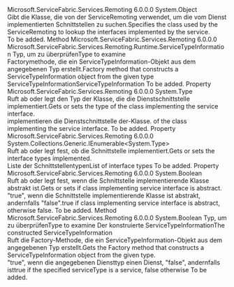 <Type Name="ServiceTypeInformation" FullName="Microsoft.ServiceFabric.Services.Remoting.Runtime.ServiceTypeInformation">
  <TypeSignature Language="C#" Value="public sealed class ServiceTypeInformation" />
  <TypeSignature Language="ILAsm" Value=".class public auto ansi sealed beforefieldinit ServiceTypeInformation extends System.Object" />
  <TypeSignature Language="DocId" Value="T:Microsoft.ServiceFabric.Services.Remoting.Runtime.ServiceTypeInformation" />
  <TypeSignature Language="VB.NET" Value="Public NotInheritable Class ServiceTypeInformation" />
  <TypeSignature Language="F#" Value="type ServiceTypeInformation = class" />
  <AssemblyInfo>
    <AssemblyName>Microsoft.ServiceFabric.Services.Remoting</AssemblyName>
    <AssemblyVersion>6.0.0.0</AssemblyVersion>
  </AssemblyInfo>
  <Base>
    <BaseTypeName>System.Object</BaseTypeName>
  </Base>
  <Interfaces />
  <Docs>
    <summary>
            <span data-ttu-id="752bd-101">Gibt die Klasse, die von der ServiceRemoting verwendet, um die vom Dienst implementierten Schnittstellen zu suchen.</span><span class="sxs-lookup"><span data-stu-id="752bd-101">Specifies the class used by the ServiceRemoting to lookup the interfaces implemented by the service.</span></span>
            </summary>
    <remarks>To be added.</remarks>
  </Docs>
  <Members>
    <Member MemberName="Get">
      <MemberSignature Language="C#" Value="public static Microsoft.ServiceFabric.Services.Remoting.Runtime.ServiceTypeInformation Get (Type serviceType);" />
      <MemberSignature Language="ILAsm" Value=".method public static hidebysig class Microsoft.ServiceFabric.Services.Remoting.Runtime.ServiceTypeInformation Get(class System.Type serviceType) cil managed" />
      <MemberSignature Language="DocId" Value="M:Microsoft.ServiceFabric.Services.Remoting.Runtime.ServiceTypeInformation.Get(System.Type)" />
      <MemberSignature Language="VB.NET" Value="Public Shared Function Get (serviceType As Type) As ServiceTypeInformation" />
      <MemberSignature Language="F#" Value="static member Get : Type -&gt; Microsoft.ServiceFabric.Services.Remoting.Runtime.ServiceTypeInformation" Usage="Microsoft.ServiceFabric.Services.Remoting.Runtime.ServiceTypeInformation.Get serviceType" />
      <MemberType>Method</MemberType>
      <AssemblyInfo>
        <AssemblyName>Microsoft.ServiceFabric.Services.Remoting</AssemblyName>
        <AssemblyVersion>6.0.0.0</AssemblyVersion>
      </AssemblyInfo>
      <ReturnValue>
        <ReturnType>Microsoft.ServiceFabric.Services.Remoting.Runtime.ServiceTypeInformation</ReturnType>
      </ReturnValue>
      <Parameters>
        <Parameter Name="serviceType" Type="System.Type" />
      </Parameters>
      <Docs>
        <param name="serviceType"><span data-ttu-id="752bd-102">Typ, um zu überprüfen</span><span class="sxs-lookup"><span data-stu-id="752bd-102">Type to examine</span></span></param>
        <summary>
            <span data-ttu-id="752bd-103">Factorymethode, die ein ServiceTypeInformation-Objekt aus dem angegebenen Typ erstellt.</span><span class="sxs-lookup"><span data-stu-id="752bd-103">Factory method that constructs a ServiceTypeInformation object from the given type</span></span>
            </summary>
        <returns><span data-ttu-id="752bd-104">ServiceTypeInformation</span><span class="sxs-lookup"><span data-stu-id="752bd-104">ServiceTypeInformation</span></span></returns>
        <remarks>To be added.</remarks>
      </Docs>
    </Member>
    <Member MemberName="ImplementationType">
      <MemberSignature Language="C#" Value="public Type ImplementationType { get; }" />
      <MemberSignature Language="ILAsm" Value=".property instance class System.Type ImplementationType" />
      <MemberSignature Language="DocId" Value="P:Microsoft.ServiceFabric.Services.Remoting.Runtime.ServiceTypeInformation.ImplementationType" />
      <MemberSignature Language="VB.NET" Value="Public ReadOnly Property ImplementationType As Type" />
      <MemberSignature Language="F#" Value="member this.ImplementationType : Type" Usage="Microsoft.ServiceFabric.Services.Remoting.Runtime.ServiceTypeInformation.ImplementationType" />
      <MemberType>Property</MemberType>
      <AssemblyInfo>
        <AssemblyName>Microsoft.ServiceFabric.Services.Remoting</AssemblyName>
        <AssemblyVersion>6.0.0.0</AssemblyVersion>
      </AssemblyInfo>
      <ReturnValue>
        <ReturnType>System.Type</ReturnType>
      </ReturnValue>
      <Docs>
        <summary>
            <span data-ttu-id="752bd-105">Ruft ab oder legt den Typ der Klasse, die die Dienstschnittstelle implementiert.</span><span class="sxs-lookup"><span data-stu-id="752bd-105">Gets or sets the type of the class implementing the service interface.</span></span>
            </summary>
        <value>
          <span data-ttu-id="752bd-106"><see cref="T:System.Type" />implementieren die Dienstschnittstelle der-Klasse.</span><span class="sxs-lookup"><span data-stu-id="752bd-106"><see cref="T:System.Type" /> of the class implementing the service interface.</span></span></value>
        <remarks>To be added.</remarks>
      </Docs>
    </Member>
    <Member MemberName="InterfaceTypes">
      <MemberSignature Language="C#" Value="public System.Collections.Generic.IEnumerable&lt;Type&gt; InterfaceTypes { get; }" />
      <MemberSignature Language="ILAsm" Value=".property instance class System.Collections.Generic.IEnumerable`1&lt;class System.Type&gt; InterfaceTypes" />
      <MemberSignature Language="DocId" Value="P:Microsoft.ServiceFabric.Services.Remoting.Runtime.ServiceTypeInformation.InterfaceTypes" />
      <MemberSignature Language="VB.NET" Value="Public ReadOnly Property InterfaceTypes As IEnumerable(Of Type)" />
      <MemberSignature Language="F#" Value="member this.InterfaceTypes : seq&lt;Type&gt;" Usage="Microsoft.ServiceFabric.Services.Remoting.Runtime.ServiceTypeInformation.InterfaceTypes" />
      <MemberType>Property</MemberType>
      <AssemblyInfo>
        <AssemblyName>Microsoft.ServiceFabric.Services.Remoting</AssemblyName>
        <AssemblyVersion>6.0.0.0</AssemblyVersion>
      </AssemblyInfo>
      <ReturnValue>
        <ReturnType>System.Collections.Generic.IEnumerable&lt;System.Type&gt;</ReturnType>
      </ReturnValue>
      <Docs>
        <summary>
            <span data-ttu-id="752bd-107">Ruft ab oder legt fest, ob die Schnittstelle implementiert.</span><span class="sxs-lookup"><span data-stu-id="752bd-107">Gets or sets the interface types implemented.</span></span>
            </summary>
        <value><span data-ttu-id="752bd-108">Liste der Schnittstellentypen</span><span class="sxs-lookup"><span data-stu-id="752bd-108">List of interface types</span></span></value>
        <remarks>To be added.</remarks>
      </Docs>
    </Member>
    <Member MemberName="IsAbstract">
      <MemberSignature Language="C#" Value="public bool IsAbstract { get; }" />
      <MemberSignature Language="ILAsm" Value=".property instance bool IsAbstract" />
      <MemberSignature Language="DocId" Value="P:Microsoft.ServiceFabric.Services.Remoting.Runtime.ServiceTypeInformation.IsAbstract" />
      <MemberSignature Language="VB.NET" Value="Public ReadOnly Property IsAbstract As Boolean" />
      <MemberSignature Language="F#" Value="member this.IsAbstract : bool" Usage="Microsoft.ServiceFabric.Services.Remoting.Runtime.ServiceTypeInformation.IsAbstract" />
      <MemberType>Property</MemberType>
      <AssemblyInfo>
        <AssemblyName>Microsoft.ServiceFabric.Services.Remoting</AssemblyName>
        <AssemblyVersion>6.0.0.0</AssemblyVersion>
      </AssemblyInfo>
      <ReturnValue>
        <ReturnType>System.Boolean</ReturnType>
      </ReturnValue>
      <Docs>
        <summary>
            <span data-ttu-id="752bd-109">Ruft ab oder legt fest, wenn die Schnittstelle implementierende Klasse abstrakt ist.</span><span class="sxs-lookup"><span data-stu-id="752bd-109">Gets or sets if class implementing service interface is abstract.</span></span>
            </summary>
        <value><span data-ttu-id="752bd-110">"true", wenn die Schnittstelle implementierende Klasse ist abstrakt, andernfalls "false".</span><span class="sxs-lookup"><span data-stu-id="752bd-110">true if class implementing service interface is abstract, otherwise false.</span></span></value>
        <remarks>To be added.</remarks>
      </Docs>
    </Member>
    <Member MemberName="TryGet">
      <MemberSignature Language="C#" Value="public static bool TryGet (Type serviceType, out Microsoft.ServiceFabric.Services.Remoting.Runtime.ServiceTypeInformation serviceTypeInformation);" />
      <MemberSignature Language="ILAsm" Value=".method public static hidebysig bool TryGet(class System.Type serviceType, [out] class Microsoft.ServiceFabric.Services.Remoting.Runtime.ServiceTypeInformation&amp; serviceTypeInformation) cil managed" />
      <MemberSignature Language="DocId" Value="M:Microsoft.ServiceFabric.Services.Remoting.Runtime.ServiceTypeInformation.TryGet(System.Type,Microsoft.ServiceFabric.Services.Remoting.Runtime.ServiceTypeInformation@)" />
      <MemberSignature Language="VB.NET" Value="Public Shared Function TryGet (serviceType As Type, ByRef serviceTypeInformation As ServiceTypeInformation) As Boolean" />
      <MemberSignature Language="F#" Value="static member TryGet : Type *  -&gt; bool" Usage="Microsoft.ServiceFabric.Services.Remoting.Runtime.ServiceTypeInformation.TryGet (serviceType, serviceTypeInformation)" />
      <MemberType>Method</MemberType>
      <AssemblyInfo>
        <AssemblyName>Microsoft.ServiceFabric.Services.Remoting</AssemblyName>
        <AssemblyVersion>6.0.0.0</AssemblyVersion>
      </AssemblyInfo>
      <ReturnValue>
        <ReturnType>System.Boolean</ReturnType>
      </ReturnValue>
      <Parameters>
        <Parameter Name="serviceType" Type="System.Type" />
        <Parameter Name="serviceTypeInformation" Type="Microsoft.ServiceFabric.Services.Remoting.Runtime.ServiceTypeInformation&amp;" RefType="out" />
      </Parameters>
      <Docs>
        <param name="serviceType"><span data-ttu-id="752bd-111">Typ, um zu überprüfen</span><span class="sxs-lookup"><span data-stu-id="752bd-111">Type to examine</span></span></param>
        <param name="serviceTypeInformation"><span data-ttu-id="752bd-112">Der konstruierte ServiceTypeInformation</span><span class="sxs-lookup"><span data-stu-id="752bd-112">The constructed ServiceTypeInformation</span></span></param>
        <summary>
            <span data-ttu-id="752bd-113">Ruft die Factory-Methode, die ein ServiceTypeInformation-Objekt aus dem angegebenen Typ erstellt.</span><span class="sxs-lookup"><span data-stu-id="752bd-113">Gets the Factory method that constructs a ServiceTypeInformation object from the given type.</span></span>
            </summary>
        <returns><span data-ttu-id="752bd-114">"true", wenn die angegebenen Diensttyp einen Dienst, "false", andernfalls ist</span><span class="sxs-lookup"><span data-stu-id="752bd-114">true if the specified serviceType is a service, false otherwise</span></span></returns>
        <remarks>To be added.</remarks>
      </Docs>
    </Member>
  </Members>
</Type>